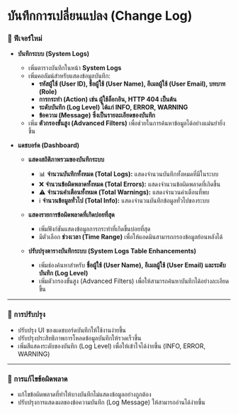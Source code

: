 # บันทึกการเปลี่ยนแปลง (Change Log)

### 🚀 ฟีเจอร์ใหม่

- **บันทึกระบบ (System Logs)**
    - เพิ่มตารางบันทึกในหน้า **System Logs**
    - เพิ่มคอลัมน์สำหรับแสดงข้อมูลบันทึก:
        - **รหัสผู้ใช้ (User ID), ชื่อผู้ใช้ (User Name), อีเมลผู้ใช้ (User Email), บทบาท (Role)**
        - **การกระทำ (Action) เช่น ผู้ใช้ล็อกอิน, HTTP 404 เป็นต้น**
        - **ระดับบันทึก (Log Level) ได้แก่ INFO, ERROR, WARNING**
        - **ข้อความ (Message) ซึ่งเป็นรายละเอียดของบันทึก**
    - เพิ่ม **ตัวกรองขั้นสูง (Advanced Filters)** เพื่อช่วยในการค้นหาข้อมูลได้อย่างแม่นยำยิ่งขึ้น

- **แดชบอร์ด (Dashboard)**
    - **แสดงสถิติภาพรวมของบันทึกระบบ**
        - 📊 **จำนวนบันทึกทั้งหมด (Total Logs):** แสดงจำนวนบันทึกทั้งหมดที่มีในระบบ
        - ❌ **จำนวนข้อผิดพลาดทั้งหมด (Total Errors):** แสดงจำนวนข้อผิดพลาดที่เกิดขึ้น
        - ⚠️ **จำนวนคำเตือนทั้งหมด (Total Warnings):** แสดงจำนวนคำเตือนที่พบ
        - ℹ️ **จำนวนข้อมูลทั่วไป (Total Info):** แสดงจำนวนบันทึกข้อมูลทั่วไปของระบบ

    - **แสดงรายการข้อผิดพลาดที่เกิดบ่อยที่สุด**
        - เพิ่มฟังก์ชันแสดงข้อมูลการกระทำที่เกิดขึ้นบ่อยที่สุด
        - มีตัวเลือก **ช่วงเวลา (Time Range)** เพื่อให้แอดมินสามารถกรองข้อมูลย้อนหลังได้

    - **ปรับปรุงตารางบันทึกระบบ (System Logs Table Enhancements)**
        - เพิ่มช่องค้นหาสำหรับ **ชื่อผู้ใช้ (User Name), อีเมลผู้ใช้ (User Email) และระดับบันทึก (Log Level)**
        - เพิ่มตัวกรองขั้นสูง (Advanced Filters) เพื่อให้สามารถค้นหาบันทึกได้อย่างละเอียดขึ้น

---

### 🔧 การปรับปรุง

- ปรับปรุง UI ของแดชบอร์ดบันทึกให้ใช้งานง่ายขึ้น  
- ปรับปรุงประสิทธิภาพการโหลดข้อมูลบันทึกให้รวดเร็วขึ้น  
- เพิ่มสีแสดงระดับของบันทึก (Log Level) เพื่อให้เข้าใจได้ง่ายขึ้น (INFO, ERROR, WARNING)  

---

### 🐛 การแก้ไขข้อผิดพลาด

- แก้ไขข้อผิดพลาดที่ทำให้บางบันทึกไม่แสดงข้อมูลอย่างถูกต้อง  
- ปรับปรุงการแสดงผลของข้อความบันทึก (Log Message) ให้สามารถอ่านได้ง่ายขึ้น  
